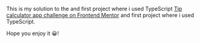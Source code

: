 This is my solution to the and first project where i used TypeScript [Tip calculator app challenge on Frontend Mentor](https://www.frontendmentor.io/challenges/tip-calculator-app-ugJNGbJUX) and first project where i used TypeScript.

Hope you enjoy it 😀!

